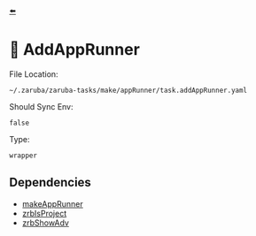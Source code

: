 [⬅️](../README.md)

# 🐶 AddAppRunner

File Location:

    ~/.zaruba/zaruba-tasks/make/appRunner/task.addAppRunner.yaml

Should Sync Env:

    false

Type:

    wrapper


## Dependencies

* [makeAppRunner](makeAppRunner.md)
* [zrbIsProject](zrbIsProject.md)
* [zrbShowAdv](zrbShowAdv.md)